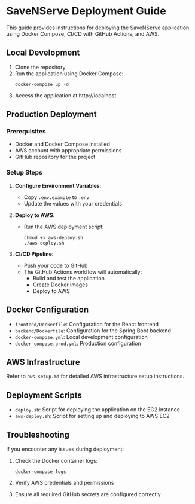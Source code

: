 # SaveNServe Deployment Guide

This guide provides instructions for deploying the SaveNServe application using Docker Compose, CI/CD with GitHub Actions, and AWS.

## Local Development

1. Clone the repository
2. Run the application using Docker Compose:
   ```
   docker-compose up -d
   ```
3. Access the application at http://localhost

## Production Deployment

### Prerequisites

- Docker and Docker Compose installed
- AWS account with appropriate permissions
- GitHub repository for the project

### Setup Steps

1. **Configure Environment Variables**:
   - Copy `.env.example` to `.env`
   - Update the values with your credentials

2. **Deploy to AWS**:
   - Run the AWS deployment script:
     ```
     chmod +x aws-deploy.sh
     ./aws-deploy.sh
     ```

3. **CI/CD Pipeline**:
   - Push your code to GitHub
   - The GitHub Actions workflow will automatically:
     - Build and test the application
     - Create Docker images
     - Deploy to AWS

## Docker Configuration

- `frontend/Dockerfile`: Configuration for the React frontend
- `backend/Dockerfile`: Configuration for the Spring Boot backend
- `docker-compose.yml`: Local development configuration
- `docker-compose.prod.yml`: Production configuration

## AWS Infrastructure

Refer to `aws-setup.md` for detailed AWS infrastructure setup instructions.

## Deployment Scripts

- `deploy.sh`: Script for deploying the application on the EC2 instance
- `aws-deploy.sh`: Script for setting up and deploying to AWS EC2

## Troubleshooting

If you encounter any issues during deployment:

1. Check the Docker container logs:
   ```
   docker-compose logs
   ```

2. Verify AWS credentials and permissions
3. Ensure all required GitHub secrets are configured correctly